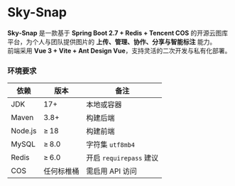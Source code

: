 # Sky-Snap

**Sky‑Snap** 是一款基于 **Spring Boot 2.7 + Redis + Tencent COS** 的开源云图库平台，为个人与团队提供图片的 **上传、管理、协作、分享与智能标注** 能力。  
前端采用 **Vue 3 + Vite + Ant Design Vue**，支持灵活的二次开发与私有化部署。



### 环境要求

| 依赖    | 版本       | 备注                    |
| ------- | ---------- | ----------------------- |
| JDK     | 17+        | 本地或容器              |
| Maven   | 3.8+       | 构建后端                |
| Node.js | ≥ 18       | 构建前端                |
| MySQL   | ≥ 8.0      | 字符集 `utf8mb4`        |
| Redis   | ≥ 6.0      | 开启 `requirepass` 建议 |
| COS     | 任何标椎桶 | 需启用 API 访问         |
